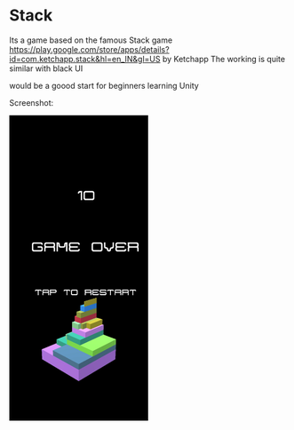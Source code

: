 # Stack

Its a game based on the famous Stack game https://play.google.com/store/apps/details?id=com.ketchapp.stack&hl=en_IN&gl=US by Ketchapp
The working is quite similar with black UI 

would be a goood start for beginners learning Unity

Screenshot:

<img src="/Screenshot_stack.jpg" width="250" height="550"/>

